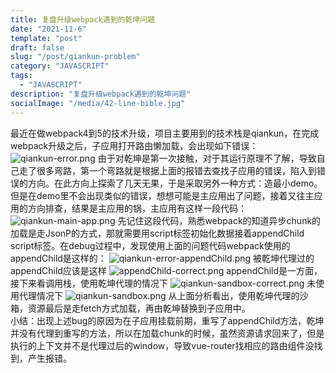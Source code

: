 ```yaml
---
title: 复盘升级webpack遇到的乾坤问题
date: "2021-11-6"
template: "post"
draft: false
slug: "/post/qiankun-problem"
category: "JAVASCRIPT"
tags:
  - "JAVASCRIPT"
description: "复盘升级webpack遇到的乾坤问题"
socialImage: "/media/42-line-bible.jpg"
---
```



最近在做webpack4到5的技术升级，项目主要用到的技术栈是qiankun，在完成webpack升级之后，子应用打开路由懒加载，会出现如下错误：
![qiankun-error.png](/media/qiankun-error.png)
由于对乾坤是第一次接触，对于其运行原理不了解，导致自己走了很多弯路，第一个弯路就是根据上面的报错去查找子应用的错误，陷入到错误的方向。在此方向上探索了几天无果，于是采取另外一种方式：造最小demo。   
但是在demo里不会出现类似的错误，想想可能是主应用出了问题，接着又往主应用的方向排查，结果是主应用的锅，主应用有这样一段代码：
![qiankun-main-app.png](/media/qiankun-main-app.png)
先记住这段代码，熟悉webpack的知道异步chunk的加载是走JsonP的方式，那就需要用script标签初始化数据接着appendChild script标签。在debug过程中，发现使用上面的问题代码webpack使用的appendChild是这样的：
![qiankun-error-appendChild.png](/media/qiankun-error-appendChild.png)
被乾坤代理过的appendChild应该是这样
![appendChild-correct.png](/media/appendChild-correct.png)
appendChild是一方面，接下来看调用栈，使用乾坤代理的情况下
![qiankun-sandbox-correct.png](/media/qiankun-sandbox-correct.png)
未使用代理情况下
![qiankun-sandbox.png](/media/qiankun-sandbox.png)
从上面分析看出，使用乾坤代理的沙箱，资源最后是走fetch方式加载，再由乾坤替换到子应用中。   
小结：出现上述bug的原因为在子应用挂载前期，重写了appendChild方法，乾坤并没有代理到重写的方法，所以在加载chunk的时候，虽然资源请求回来了，但是执行的上下文并不是代理过后的window，导致vue-router找相应的路由组件没找到，产生报错。   
